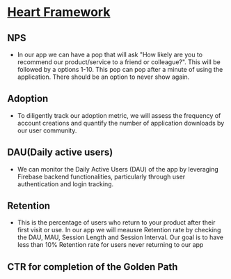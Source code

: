 # <a href="https://docs.google.com/presentation/d/1Kh7EC-i2Ot1PZarWJZwRfOgKvpywzCAyRmtSA8tfV9c/edit#slide=id.gc8216bd24_20_0)https://docs.google.com/presentation/d/1Kh7EC-i2Ot1PZarWJZwRfOgKvpywzCAyRmtSA8tfV9c/edit#slide=id.gc8216bd24_20_0"> Heart Framework </a>
## NPS
- In our app we can have a pop that will ask  "How likely are you to recommend our product/service to a friend or colleague?". This will be followed by a options 1-10. This pop can pop after a minute of using the application. There should be an option to never show again.

## Adoption
- To diligently track our adoption metric, we will assess the frequency of account creations and quantify the number of application downloads by our user community.

## DAU(Daily active users)
- We can monitor the Daily Active Users (DAU) of the app by leveraging Firebase backend functionalities, particularly through user authentication and login tracking.

## Retention
- This is the percentage of users who return to your product after their first visit or use. In our app we will meausre Retention rate by checking the DAU, MAU, Session Length and Session Interval. Our goal is to have less than 10% Retention rate for users never returning to our app
  
## CTR for completion of the Golden Path

